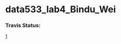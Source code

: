 # data533_lab4_Bindu_Wei

### Travis Status:
[1](https://travis-ci.org/ubco-mds-2018-labs/data533_lab4_Bindu_Wei.svg?branch=master)
